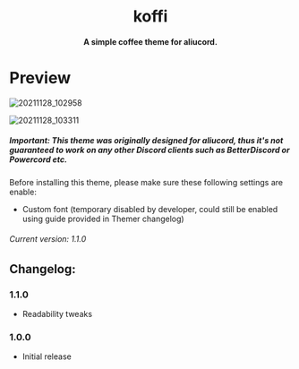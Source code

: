 <h1 align="center">
  koffi
</h1>

<h4 align="center">A simple coffee theme for aliucord.</h4>

# Preview

![20211128_102958](https://user-images.githubusercontent.com/92243378/143729399-0a8c0b1c-e829-407f-b069-c26319b1a16d.png)

![20211128_103311](https://user-images.githubusercontent.com/92243378/143729404-a08c3324-deb2-41a6-bbda-9e1db2d3632e.png)

##### **Important**: This theme was originally designed for aliucord, thus it's not guaranteed to work on any other Discord clients such as BetterDiscord or Powercord etc.
Before installing this theme, please make sure these following settings are enable:
- Custom font (temporary disabled by developer, could still be enabled using guide provided in Themer changelog)
###### Current version: 1.1.0
## Changelog:
### 1.1.0
- Readability tweaks
### 1.0.0
- Initial release
